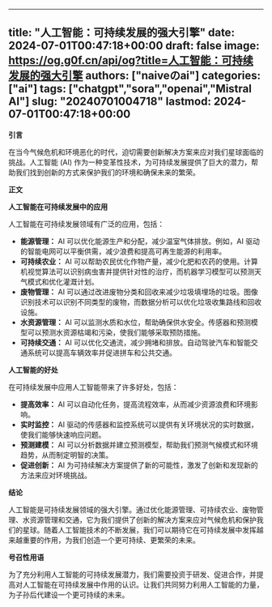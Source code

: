 
---
title: "人工智能：可持续发展的强大引擎"
date: 2024-07-01T00:47:18+00:00
draft: false
image: https://og.g0f.cn/api/og?title=人工智能：可持续发展的强大引擎
authors: ["naiveのai"]
categories: ["ai"]
tags: ["chatgpt","sora","openai","Mistral AI"]
slug: "20240701004718"
lastmod: 2024-07-01T00:47:18+00:00
---
**引言**

在当今气候危机和环境恶化的时代，迫切需要创新解决方案来应对我们星球面临的挑战。人工智能 (AI) 作为一种变革性技术，为可持续发展提供了巨大的潜力，帮助我们找到创新的方式来保护我们的环境和确保未来的繁荣。

**正文**

**人工智能在可持续发展中的应用**

人工智能在可持续发展领域有广泛的应用，包括：

- **能源管理：** AI 可以优化能源生产和分配，减少温室气体排放。例如，AI 驱动的智能电网可以平衡供需，减少浪费和提高可再生能源的利用率。
- **可持续农业：** AI 可以帮助农民优化作物产量，减少化肥和农药的使用。计算机视觉算法可以识别病虫害并提供针对性的治疗，而机器学习模型可以预测天气模式和优化灌溉计划。
- **废物管理：** AI 可以通过改进废物分类和回收来减少垃圾填埋场的垃圾。图像识别技术可以识别不同类型的废物，而数据分析可以优化垃圾收集路线和回收设施。
- **水资源管理：** AI 可以监测水质和水位，帮助确保供水安全。传感器和预测模型可以预测水资源枯竭和污染，使我们能够采取预防措施。
- **可持续交通：** AI 可以优化交通流，减少拥堵和排放。自动驾驶汽车和智能交通系统可以提高车辆效率并促进拼车和公共交通。

**人工智能的好处**

在可持续发展中应用人工智能带来了许多好处，包括：

- **提高效率：** AI 可以自动化任务，提高流程效率，从而减少资源浪费和环境影响。
- **实时监控：** AI 驱动的传感器和监控系统可以提供有关环境状况的实时数据，使我们能够快速响应问题。
- **预测建模：** AI 可以分析数据并建立预测模型，帮助我们预测气候模式和环境趋势，从而制定明智的决策。
- **促进创新：** AI 为可持续解决方案提供了新的可能性，激发了创新和发现新的方法来应对环境挑战。

**结论**

人工智能是可持续发展领域的强大引擎。通过优化能源管理、可持续农业、废物管理、水资源管理和交通，它为我们提供了创新的解决方案来应对气候危机和保护我们的星球。随着人工智能技术的不断发展，我们可以期待它在可持续发展中发挥越来越重要的作用，为我们创造一个更可持续、更繁荣的未来。

**号召性用语**

为了充分利用人工智能的可持续发展潜力，我们需要投资于研发、促进合作，并提高对人工智能在可持续发展中作用的认识。让我们共同努力利用人工智能的力量，为子孙后代建设一个更可持续的未来。